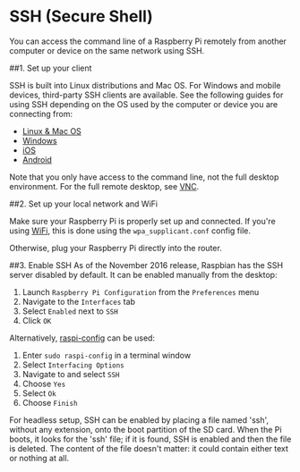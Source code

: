 # SSH (Secure Shell)

You can access the command line of a Raspberry Pi remotely from another computer or device on the same network using SSH.

##1. Set up your client

SSH is built into Linux distributions and Mac OS. For Windows and mobile devices, third-party SSH clients are available. See the following guides for using SSH depending on the OS used by the computer or device you are connecting from:

- [Linux & Mac OS](unix.md)
- [Windows](windows.md)
- [iOS](ios.md)
- [Android](android.md)

Note that you only have access to the command line, not the full desktop environment. For the full remote desktop, see [VNC](../vnc/README.md).

##2. Set up your local network and WiFi

Make sure your Raspberry Pi is properly set up and connected. If you're using [WiFi](../../configuration/wireless/wireless-cli.md), this is done using the `wpa_supplicant.conf` config file. 

Otherwise, plug your Raspberry Pi directly into the router.

##3. Enable SSH
As of the November 2016 release, Raspbian has the SSH server disabled by default. It can be enabled manually from the desktop:

1. Launch `Raspberry Pi Configuration` from the `Preferences` menu
1. Navigate to the `Interfaces` tab
1. Select `Enabled` next to `SSH`
1. Click `OK`

Alternatively, [raspi-config](../../configuration/raspi-config.md) can be used:

1. Enter `sudo raspi-config` in a terminal window
1. Select `Interfacing Options`
1. Navigate to and select `SSH`
1. Choose `Yes` 
1. Select `Ok`
1. Choose `Finish`

For headless setup, SSH can be enabled by placing a file named 'ssh', without any extension, onto the boot partition of the SD card. When the Pi boots, it looks for the 'ssh' file; if it is found, SSH is enabled and then the file is deleted. The content of the file doesn't matter: it could contain either text or nothing at all.

